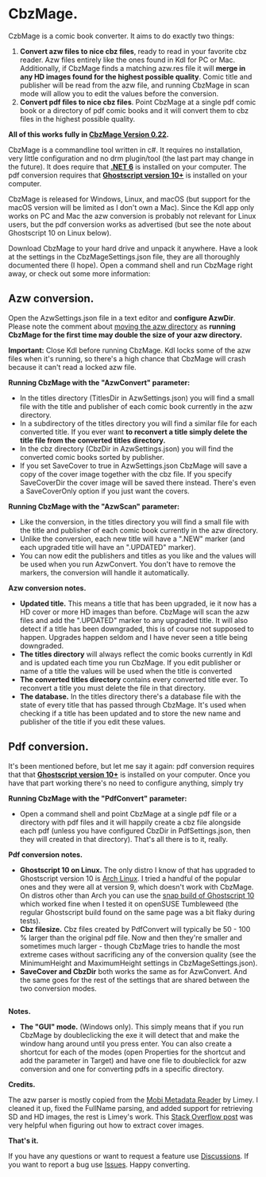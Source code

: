 # CbzMage.
CzbMage is a comic book converter. It aims to do exactly two things:
1. **Convert azw files to nice cbz files**, ready to read in your favorite cbz reader. Azw files entirely like the ones found in Kdl for PC or Mac. 
Additionally, if CbzMage finds a matching azw.res file it will **merge in any HD images found for the highest possible quality**. 
Comic title and publisher will be read from the azw file, and running CbzMage in scan mode will allow you to edit the values before the conversion. 
2. **Convert pdf files to nice cbz files**. Point CbzMage at a single pdf comic book or a directory of pdf comic books and it will convert them to cbz files in the highest possible quality.

**All of this works fully in [CbzMage Version 0.22](https://github.com/ToofDerling/CbzMage/releases/tag/v0.22).**

CbzMage is a commandline tool written in c#. It requires no installation, very little configuration and no drm plugin/tool (the last part may change in the future). It does require that **[.NET 6](https://dotnet.microsoft.com/en-us/download)** is installed on your computer. The pdf conversion requires that **[Ghostscript version 10+](https://ghostscript.com/releases/gsdnld.html)** is installed on your computer.

CbzMage is released for Windows, Linux, and macOS (but support for the macOS version will be limited as I don't own a Mac). Since the Kdl app only works on PC and Mac the azw conversion is probably not relevant for Linux users, but the pdf conversion works as advertised (but see the note about Ghostscript 10 on Linux below).

Download CbzMage to your hard drive and unpack it anywhere. Have a look at the settings in the CbzMageSettings.json file, they are all thoroughly documented there (I hope). Open a command shell and run CbzMage right away, or check out some more information: 

## Azw conversion.

Open the AzwSettings.json file in a text editor and **configure AzwDir**. Please note the comment about [moving the azw directory](https://github.com/ToofDerling/CbzMage/wiki/How-to-move-Kdl-content-folder.) as **running CbzMage for the first time may double the size of your azw directory.**

**Important:** Close Kdl before running CbzMage. Kdl locks some of the azw files when it's running, so there's a high chance that CbzMage will crash because it can't read a locked azw file.

**Running CbzMage with the "AzwConvert" parameter:**

* In the titles directory (TitlesDir in AzwSettings.json) you will find a small file with the title and publisher of each comic book currently in the azw directory.  
* In a subdirectory of the titles directory you will find a similar file for each converted title. If you ever want **to reconvert a title simply delete the title file from the converted titles directory.**
* In the cbz directory (CbzDir in AzwSettings.json) you will find the converted comic books sorted by publisher. 
* If you set SaveCover to true in AzwSettings.json CbzMage will save a copy of the cover image together with the cbz file. If you specify SaveCoverDir the cover image will be saved there instead. There's even a SaveCoverOnly option if you just want the covers.

**Running CbzMage with the "AzwScan" parameter:**

* Like the conversion, in the titles directory you will find a small file with the title and publisher of each comic book currently in the azw directory.  
* Unlike the conversion, each new title will have a ".NEW" marker (and each upgraded title will have an ".UPDATED" marker). 
* You can now edit the publishers and titles as you like and the values will be used when you run AzwConvert. You don't have to remove the markers, the conversion will handle it automatically.

**Azw conversion notes.**

* **Updated title.** This means a title that has been upgraded, ie it now has a HD cover or more HD images than before. CbzMage will scan the azw files and add the ".UPDATED" marker to any upgraded title. It will also detect if a title has been downgraded, this is of course not supposed to happen. Upgrades happen seldom and I have never seen a title being downgraded. 
* **The titles directory** will always reflect the comic books currently in Kdl and is updated each time you run CbzMage. If you edit publisher or name of a title the values will be used when the title is converted 
* **The converted titles directory** contains every converted title ever. To reconvert a title you must delete the file in that directory. 
* **The database.** In the titles directory there's a database file with the state of every title that has passed through CbzMage. It's used when checking if a title has been updated and to store the new name and publisher of the title if you edit these values.

## Pdf conversion.

It's been mentioned before, but let me say it again: pdf conversion requires that that **[Ghostscript version 10+](https://ghostscript.com/releases/gsdnld.html)** is installed on your computer. Once you have that part working there's no need to configure anything, simply try

**Running CbzMage with the "PdfConvert" parameter:**

* Open a command shell and point CbzMage at a single pdf file or a directory with pdf files and it will happily create a cbz file alongside each pdf (unless you have configured CbzDir in PdfSettings.json, then they will created in that directory). That's all there is to it, really.

**Pdf conversion notes.**

* **Ghostscript 10 on Linux.** The only distro I know of that has upgraded to Ghostscript version 10 is [Arch Linux](https://archlinux.org/). I tried a handful of the popular ones and they were all at version 9, which doesn't work with CbzMage. On distros other than Arch you can use the [snap build of Ghostscript 10](https://ghostscript.com/releases/gsdnld.html) which worked fine when I tested it on openSUSE Tumbleweed (the regular Ghostscript build found on the same page was a bit flaky during tests).
* **Cbz filesize.** Cbz files created by PdfConvert will typically be 50 - 100 % larger than the original pdf file. Now and then they're smaller and sometimes much larger - though CbzMage tries to handle the most extreme cases without sacrificing any of the conversion quality (see the MinimumHeight and MaximumHeight settings in CbzMageSettings.json).
* **SaveCover and CbzDir** both works the same as for AzwConvert. And the same goes for the rest of the settings that are shared between the two conversion modes.

##

**Notes.**

* **The "GUI" mode.** (Windows only). This simply means that if you run CbzMage by doubleclicking the exe it will detect that and make the window hang around until you press enter. You can also create a shortcut for each of the modes (open Properties for the shortcut and add the parameter in Target) and have one file to doubleclick for azw conversion and one for converting pdfs in a specific directory.      

**Credits.**

The azw parser is mostly copied from the [Mobi Metadata Reader](https://www.mobileread.com/forums/showthread.php?t=185565) by Limey. I cleaned it up, fixed the FullName parsing, and added support for retrieving SD and HD images, the rest is Limey's work. This [Stack Overflow post](https://stackoverflow.com/questions/24233834/getting-cover-image-from-a-mobi-file) was very helpful when figuring out how to extract cover images.

**That's it.** 

If you have any questions or want to request a feature use [Discussions](https://github.com/ToofDerling/CbzMage/discussions). If you want to report a bug use [Issues](https://github.com/ToofDerling/CbzMage/issues). Happy converting.
